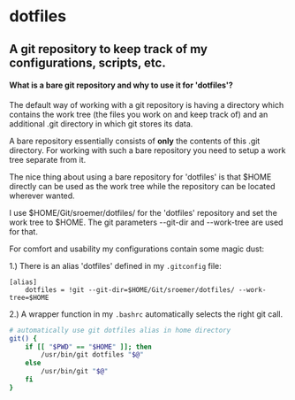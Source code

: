 # dotfiles

## A git repository to keep track of my configurations, scripts, etc.

#### What is a bare git repository and why to use it for 'dotfiles'?

The default way of working with a git repository is having a directory which contains
the work tree (the files you work on and keep track of) and an additional .git directory
in which git stores its data.

A bare repository essentially consists of **only** the contents of this .git directory.
For working with such a bare repository you need to setup a work tree separate from it.

The nice thing about using a bare repository for 'dotfiles' is that $HOME directly can be
used as the work tree while the repository can be located wherever wanted.

I use $HOME/Git/sroemer/dotfiles/ for the 'dotfiles' repository and set the work tree to
$HOME. The git parameters --git-dir and --work-tree are used for that.

For comfort and usability my configurations contain some magic dust:

1.) There is an alias 'dotfiles' defined in my `.gitconfig` file:
```gitconfig
[alias]
    dotfiles = !git --git-dir=$HOME/Git/sroemer/dotfiles/ --work-tree=$HOME
```

2.) A wrapper function in my `.bashrc` automatically selects the right git call.
```bash
# automatically use git dotfiles alias in home directory
git() {
    if [[ "$PWD" == "$HOME" ]]; then
        /usr/bin/git dotfiles "$@"
    else
        /usr/bin/git "$@"
    fi
}
```
